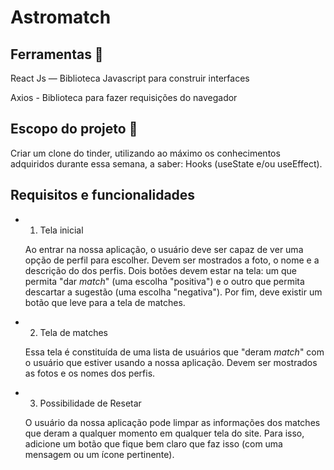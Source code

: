 # Astromatch

## Ferramentas 🔧

React Js — Biblioteca Javascript para construir interfaces

Axios - Biblioteca para fazer requisições do navegador

## Escopo do projeto 📌

Criar um clone do tinder, utilizando ao máximo os conhecimentos adquiridos durante essa semana, a saber: Hooks (useState e/ou useEffect). 

## Requisitos e funcionalidades

- 1. Tela inicial

    Ao entrar na nossa aplicação, o usuário deve ser capaz de ver uma opção de perfil para escolher. Devem ser mostrados a foto, o nome e a descrição do dos perfis. Dois botões devem estar na tela: um que permita "dar *match*" (uma escolha "positiva") e o outro que permita descartar a sugestão (uma escolha "negativa"). Por fim, deve existir um botão que leve para a tela de matches.

- 2. Tela de matches

    Essa tela é constituída de uma lista de usuários que "deram *match*" com o usuário que estiver usando a nossa aplicação. Devem ser mostrados as fotos e os nomes dos perfis. 


- 3. Possibilidade de Resetar

    O usuário da nossa aplicação pode limpar as informações dos matches que deram a qualquer momento em qualquer tela do site. Para isso, adicione um botão que fique bem claro que faz isso (com uma mensagem ou um ícone pertinente).

  